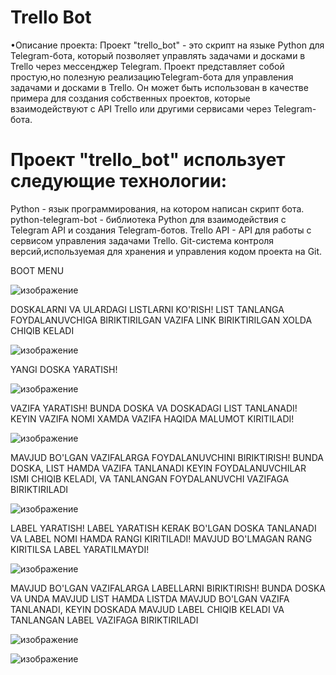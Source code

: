 # Trello Bot
•Описание проекта:
Проект "trello_bot" - это скрипт на языке Python для Telegram-бота, который позволяет
управлять задачами и досками в Trello через мессенджер Telegram. Проект
представляет собой простую,но полезную реализациюTelegram-бота для
управления задачами и досками в Trello. Он может быть использован в качестве
примера для создания собственных проектов, которые взаимодействуют с API Trello
или другими сервисами через Telegram-бота.

# Проект "trello_bot" использует следующие технологии:
  Python - язык программирования, на котором написан скрипт бота.
  python-telegram-bot - библиотека Python для взаимодействия с Telegram API и
  создания Telegram-ботов. Trello API - API для работы с сервисом управления
  задачами Trello.
  Git-система контроля версий,используемая для хранения и управления
  кодом проекта на Git.


BOOT MENU 

![изображение](https://user-images.githubusercontent.com/122611882/219957119-1fccc911-cf8b-4915-801b-ff990d51d8b9.png)


DOSKALARNI VA ULARDAGI LISTLARNI KO'RISH! LIST TANLANGA FOYDALANUVCHIGA BIRIKTIRILGAN VAZIFA
LINK BIRIKTIRILGAN XOLDA CHIQIB KELADI

![изображение](https://user-images.githubusercontent.com/122611882/219957294-28cf9f5e-8207-4d14-8c15-7aa756f5580e.png)

YANGI DOSKA YARATISH! 

![изображение](https://user-images.githubusercontent.com/122611882/219957351-f0414bdd-4ac3-4e6a-8ece-f4f70ed9042c.png)

VAZIFA YARATISH! BUNDA DOSKA VA DOSKADAGI LIST TANLANADI!
KEYIN VAZIFA NOMI XAMDA VAZIFA HAQIDA MALUMOT KIRITILADI!

![изображение](https://user-images.githubusercontent.com/122611882/219957436-c24e8443-22d4-4b82-b7df-3ca22c66ea1f.png)


MAVJUD BO'LGAN VAZIFALARGA FOYDALANUVCHINI BIRIKTIRISH!
 BUNDA DOSKA, LIST HAMDA VAZIFA TANLANADI KEYIN FOYDALANUVCHILAR ISMI CHIQIB KELADI,
 VA TANLANGAN FOYDALANUVCHI VAZIFAGA BIRIKTIRILADI
 
 ![изображение](https://user-images.githubusercontent.com/122611882/219957592-e22af5ff-35b9-49e0-902a-f032b4e9ded2.png)

LABEL YARATISH!
LABEL YARATISH KERAK BO'LGAN DOSKA TANLANADI
VA LABEL NOMI HAMDA RANGI KIRITILADI!
MAVJUD BO'LMAGAN RANG KIRITILSA LABEL YARATILMAYDI!

![изображение](https://user-images.githubusercontent.com/122611882/219957702-5c51030d-0fbc-48ec-bf1c-26545d3977f2.png)


MAVJUD BO'LGAN VAZIFALARGA LABELLARNI BIRIKTIRISH!
BUNDA DOSKA VA UNDA MAVJUD LIST HAMDA LISTDA MAVJUD BO'LGAN VAZIFA TANLANADI,
KEYIN DOSKADA MAVJUD LABEL CHIQIB KELADI VA TANLANGAN LABEL VAZIFAGA BIRIKTIRILADI

![изображение](https://user-images.githubusercontent.com/122611882/219957961-2e76289c-8fc8-4e92-8c52-848c99aede43.png)

![изображение](https://user-images.githubusercontent.com/122611882/219957966-a5b05678-c694-402a-803c-ea21a5f98a6d.png)



